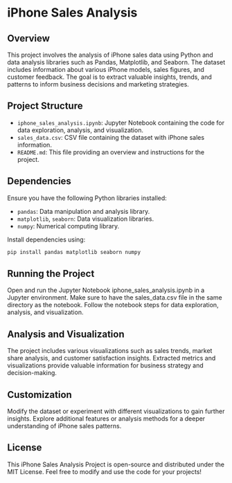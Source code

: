 # iPhone Sales Analysis

## Overview

This project involves the analysis of iPhone sales data using Python and data analysis libraries such as Pandas, Matplotlib, and Seaborn. The dataset includes information about various iPhone models, sales figures, and customer feedback. The goal is to extract valuable insights, trends, and patterns to inform business decisions and marketing strategies.

## Project Structure

- `iphone_sales_analysis.ipynb`: Jupyter Notebook containing the code for data exploration, analysis, and visualization.
- `sales_data.csv`: CSV file containing the dataset with iPhone sales information.
- `README.md`: This file providing an overview and instructions for the project.

## Dependencies

Ensure you have the following Python libraries installed:

- `pandas`: Data manipulation and analysis library.
- `matplotlib`, `seaborn`: Data visualization libraries.
- `numpy`: Numerical computing library.

Install dependencies using:

```bash
pip install pandas matplotlib seaborn numpy
```

## Running the Project
Open and run the Jupyter Notebook iphone_sales_analysis.ipynb in a Jupyter environment.
Make sure to have the sales_data.csv file in the same directory as the notebook.
Follow the notebook steps for data exploration, analysis, and visualization.

## Analysis and Visualization
The project includes various visualizations such as sales trends, market share analysis, and customer satisfaction insights.
Extracted metrics and visualizations provide valuable information for business strategy and decision-making.

## Customization
Modify the dataset or experiment with different visualizations to gain further insights.
Explore additional features or analysis methods for a deeper understanding of iPhone sales patterns.

## License
This iPhone Sales Analysis Project is open-source and distributed under the MIT License. Feel free to modify and use the code for your projects!
